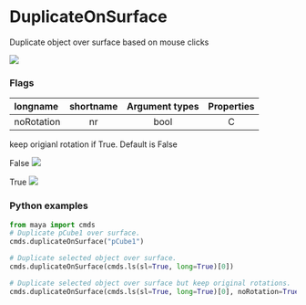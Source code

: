 # DuplicateOnSurface


Duplicate object  over surface based on mouse clicks

![](https://dl.dropboxusercontent.com/u/408180/git/images/duplicateOnSurface.gif)

###  Flags
| longname     | shortname | Argument types   | Properties |
| :------- | :----: | :---: | :---: |
| noRotation | nr |  bool    | C |

keep origianl rotation if True. Default is False

False
![](https://dl.dropboxusercontent.com/u/408180/git/images/dos_noRot.gif)

 True
 ![](https://dl.dropboxusercontent.com/u/408180/git/images/dos_withRot.gif)

### Python examples

```python
from maya import cmds
# Duplicate pCube1 over surface.
cmds.duplicateOnSurface("pCube1")

# Duplicate selected object over surface.
cmds.duplicateOnSurface(cmds.ls(sl=True, long=True)[0])

# Duplicate selected object over surface but keep original rotations.
cmds.duplicateOnSurface(cmds.ls(sl=True, long=True)[0], noRotation=True)
```
